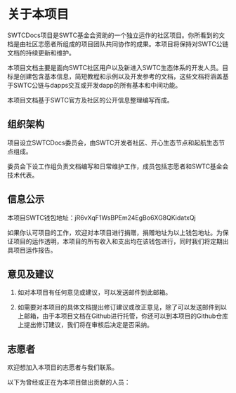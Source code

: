 # 关于本项目

SWTCDocs项目是SWTC基金会资助的一个独立运作的社区项目。你所看到的文档是由社区志愿者所组成的项目团队共同协作的成果。本项目将保持对SWTC公链文档的持续更新和维护。

本项目文档主要是面向SWTC社区用户以及新进入SWTC生态体系的开发人员。目标是创建包含基本信息，简短教程和示例以及开发参考的文档，这些文档将涵盖基于SWTC公链与dapps交互或开发dapp的所有基本和中间功能。

本项目文档基于SWTC官方及社区的公开信息整理编写而成。

## 组织架构

项目设立SWTCDocs委员会，由SWTC开发者社区、开心生态节点和起航生态节点组成。

委员会下设工作组负责文档编写和日常维护工作，成员包括志愿者和SWTC基金会技术代表。

## 信息公示

本项目SWTC钱包地址：jR6vXqF1WsBPEm24EgBo6XG8QKidatxQj

如果你认可项目的工作，欢迎对本项目进行捐赠，捐赠地址为以上钱包地址。为保证项目的运作透明，本项目的所有收入和支出均在该钱包进行，同时我们将定期出具项目运作报告。

## 意见及建议

1. 如对本项目有任何意见或建议，可以发送邮件到此邮箱。

2. 如需要对本项目的具体文档提出修订建议或改正意见，除了可以发送邮件到以上邮箱，由于本项目文档在Github进行托管，你还可以到本项目的Github仓库上提出修订建议，我们将在审核后决定是否采纳。

## 志愿者

欢迎想加入本项目的志愿者与我们联系。

以下为曾经或正在为本项目做出贡献的人员：